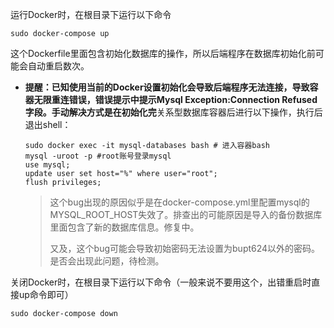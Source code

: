运行Docker时，在根目录下运行以下命令

```shell
sudo docker-compose up
```

这个Dockerfile里面包含初始化数据库的操作，所以后端程序在数据库初始化前可能会自动重启数次。

* **提醒：**已知使用当前的Docker设置初始化会导致后端程序无法连接，导致容器无限重连错误，错误提示中提示Mysql Exception:Connection Refused字段。手动解决方式是在**初始化完**关系型数据库容器后进行以下操作，执行后退出shell：

  ```
  sudo docker exec -it mysql-databases bash # 进入容器bash
  mysql -uroot -p #root账号登录mysql
  use mysql;
  update user set host="%" where user="root";
  flush privileges;
  ```

  > 这个bug出现的原因似乎是在docker-compose.yml里配置mysql的MYSQL_ROOT_HOST失效了。排查出的可能原因是导入的备份数据库里面包含了新的数据库信息。修复中。
  >
  > 又及，这个bug可能会导致初始密码无法设置为bupt624以外的密码。是否会出现此问题，待检测。

关闭Docker时，在根目录下运行以下命令（一般来说不要用这个，出错重启时直接up命令即可）

```shell
sudo docker-compose down
```
